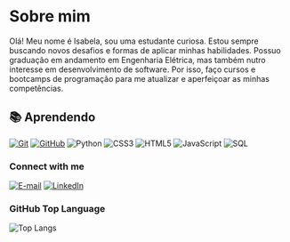 # Sobre mim
 Olá! Meu nome é Isabela, sou uma estudante curiosa. Estou sempre buscando novos desafios e formas de aplicar minhas habilidades. Possuo graduação em andamento em Engenharia Elétrica, mas também nutro interesse em desenvolvimento de software. Por isso, faço cursos e bootcamps de programação para me atualizar e aperfeiçoar as minhas competências.

## 📚 **Aprendendo**

[![Git](https://img.shields.io/badge/Git-000?style=for-the-badge&logo=git&logoColor=E94D5F)](https://git-scm.com/doc)
[![GitHub](https://img.shields.io/badge/GitHub-000?style=for-the-badge&logo=github&logoColor=30A3DC)](https://docs.github.com/)
![Python](https://img.shields.io/badge/Python-000?style=for-the-badge&logo=python)
![CSS3](https://img.shields.io/badge/CSS3-000?style=for-the-badge&logo=css3&logoColor=264CE4) ![HTML5](https://img.shields.io/badge/HTML5-000?style=for-the-badge&logo=html5)
![JavaScript](https://img.shields.io/badge/JavaScript%20-000?style=for-the-badge&logo=javascript&logoColor=ffff00)
![SQL](https://img.shields.io/badge/SQL-000?style=for-the-badge&logo=mysql&logoColor=white)

<h3 align="left">Connect with me</h3>

[![E-mail](https://img.shields.io/badge/-Email-000?style=for-the-badge&logo=microsoft-outlook&logoColor=FF00F6&color:FFF)](mailto:isabelamelos15@hotmail.com)
[![LinkedIn](https://img.shields.io/badge/-LinkedIn-000?style=for-the-badge&logo=linkedin&logoColor=FF00F6&color:FFF)](https://www.linkedin.com/in/isabelamelosiq/)

<h3 align="left">GitHub Top Language</h3>

![Top Langs](https://github-readme-stats-git-masterrstaa-rickstaa.vercel.app/api/top-langs/?username=isasmelo&layout=compact&bg_color=000&border_color=30A3DC&title_color=E94D5F&text_color=FFF)
<!--[![Most Used Languages](https://github-readme-stats-git-masterrstaa-rickstaa.vercel.app/api/top-langs/?username=elidianaandrade&line_height=10&card_width=290&layout=compact&hide_title=false&count_private=true&langs_count=4&show_icons=true&title_color=FF00F6&hide=html,css&bg_color=000&text_color=8B8B8B&border_radius=3&border_color=561760&count_private=true)](https://github.com/elidianaandrade/github-readme-stats)-->
<br>
